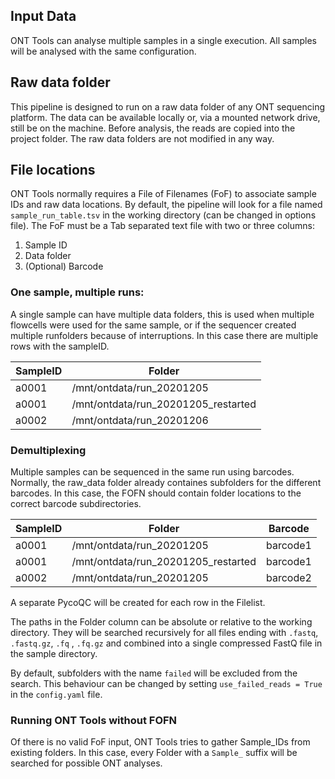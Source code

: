 ## Input Data

ONT Tools can analyse multiple samples in a single execution. All samples will be analysed with the same configuration. 

## Raw data folder

This pipeline is designed to run on a raw data folder of any ONT sequencing platform. The data can be available locally or, via a mounted network drive, still be on the machine. Before analysis, the reads are copied into the project folder. The raw data folders are not modified in any way. 

## File locations

ONT Tools normally requires a File of Filenames (FoF) to associate sample IDs and raw data locations. By default, the pipeline will look for a file named `sample_run_table.tsv` in the working directory (can be changed in options file). The FoF must be a Tab separated text file with two or three columns:

1. Sample ID 
2. Data folder
3. (Optional) Barcode

### One sample, multiple runs: 

A single sample can have multiple data folders, this is used when multiple flowcells were used for the same sample, or if the sequencer created multiple runfolders because of interruptions. In this case there are multiple rows with the sampleID.

SampleID | Folder  |  
|  ---  |  ---  |  
| a0001    | /mnt/ontdata/run_20201205      |       
| a0001    | /mnt/ontdata/run_20201205_restarted      |       
| a0002    | /mnt/ontdata/run_20201206      |       

### Demultiplexing

Multiple samples can be sequenced in the same run using barcodes. Normally, the raw_data folder already containes subfolders for the different barcodes.  In this case, the FOFN should contain folder locations to the correct barcode subdirectories.

SampleID | Folder  |  Barcode
|  ---  |  ---  |  --- |
| a0001    | /mnt/ontdata/run_20201205      |  barcode1     |
| a0001    | /mnt/ontdata/run_20201205_restarted     | barcode1 |       
| a0002    | /mnt/ontdata/run_20201205     |  barcode2    |

A separate PycoQC will be created for each row in the Filelist. 

The paths in the Folder column can be absolute or relative to the working directory. They will be searched recursively for all files ending with `.fastq`, `.fastq.gz`, `.fq` , `.fq.gz` and combined into a single compressed FastQ file in the sample directory. 

By default, subfolders with the name `failed` will be excluded from the search. This behaviour can be changed by setting `use_failed_reads = True` in the `config.yaml` file. 

### Running ONT Tools without FOFN

Of there is no valid FoF input, ONT Tools tries to gather Sample_IDs from existing folders. In this case, every Folder with a `Sample_` suffix will be searched for possible ONT analyses. 
